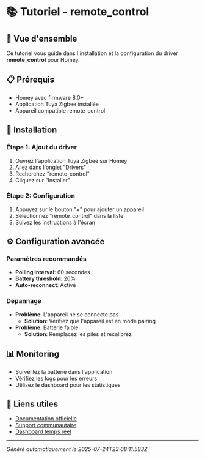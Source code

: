 # 📚 Tutoriel - remote_control

## 🎯 Vue d'ensemble
Ce tutoriel vous guide dans l'installation et la configuration du driver **remote_control** pour Homey.

## 📋 Prérequis
- Homey avec firmware 8.0+
- Application Tuya Zigbee installée
- Appareil compatible remote_control

## 🔧 Installation

### Étape 1: Ajout du driver
1. Ouvrez l'application Tuya Zigbee sur Homey
2. Allez dans l'onglet "Drivers"
3. Recherchez "remote_control"
4. Cliquez sur "Installer"

### Étape 2: Configuration
1. Appuyez sur le bouton "+" pour ajouter un appareil
2. Sélectionnez "remote_control" dans la liste
3. Suivez les instructions à l'écran

## ⚙️ Configuration avancée

### Paramètres recommandés
- **Polling interval**: 60 secondes
- **Battery threshold**: 20%
- **Auto-reconnect**: Activé

### Dépannage
- **Problème**: L'appareil ne se connecte pas
  - **Solution**: Vérifiez que l'appareil est en mode pairing
- **Problème**: Batterie faible
  - **Solution**: Remplacez les piles et recalibrez

## 📊 Monitoring
- Surveillez la batterie dans l'application
- Vérifiez les logs pour les erreurs
- Utilisez le dashboard pour les statistiques

## 🔗 Liens utiles
- [Documentation officielle](../README.md)
- [Support communautaire](https://github.com/dlnraja/com.universaltuyazigbee.device/issues)
- [Dashboard temps réel](../dashboard/)

---
*Généré automatiquement le 2025-07-24T23:08:11.583Z*
